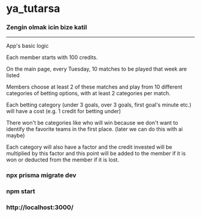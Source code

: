 # ya_tutarsa
### Zengin olmak icin bize katil

----------

App's basic logic


Each member starts with 100 credits.

On the main page, every Tuesday, 10 matches to be played that week are listed

Members choose at least 2 of these matches and play from 10 different categories of betting options, with at least 2 categories per match.

Each betting category (under 3 goals, over 3 goals, first goal's minute etc.) will have a cost (e.g. 1 credit for betting under)

There won't be categories like who will win because we don't want to identify the favorite teams in the first place. (later we can do this with ai maybe)

Each category will also have a factor and the credit invested will be multiplied by this factor and this point will be added to the member if it is won or deducted from the member if it is lost.



### npx prisma migrate dev
### npm start
### http://localhost:3000/
